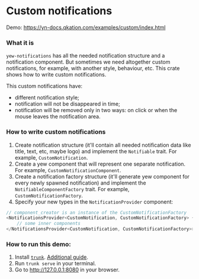 
# Custom notifications

Demo: https://yn-docs.qkation.com/examples/custom/index.html

### What it is

`yew-notifications` has all the needed notification structure and a notification component. But sometimes we need altogether custom notifications, for example, with another style, behaviour, etc. This crate shows how to write custom notifications.

This custom notifications have:

* different notification style;
* notification will not be disappeared in time;
* notification will be removed only in two ways: on click or when the mouse leaves the notification area.

### How to write custom notifications

1. Create notification structure (it'll contain all needed notification data like title, text, etc, maybe logo) and implement the `Notifiable` trait. For example, `CustomNotification`.
2. Create a yew component that will represent one separate notification. For example, `CustomNotificationComponent`.
3. Create a notification factory structure (it'll generate yew component for every newly spawned notification) and implement the `NotifiableComponentFactory` trait. For example, `CustomNotificationFactory`.
4. Specify your new types in the `NotificationProvider` component:
```Rust
// component_creator is an instance of the CustomNotificationFactory
<NotificationsProvider<CustomNotification, CustomNotificationFactory> {component_creator}>
    // some inner components
</NotificationsProvider<CustomNotification, CustomNotificationFactory>>
```

### How to run this demo:

1. Install [`trunk`](https://github.com/thedodd/trunk). [Additional guide](https://yew.rs/docs/next/getting-started/introduction#install-trunk).
2. Run `trunk serve` in your terminal.
3. Go to http://127.0.0.1:8080 in your browser.

